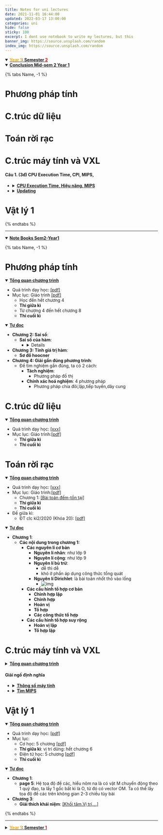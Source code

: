 ```yaml
---
title: Notes for uni lectures
date: 2021-11-01 16:44:00
updated: 2022-03-17 13:00:00
categories: uni
hide: false
sticky: 100
excerpt: I dont use notebook to write my lectures, but this
banner_img: https://source.unsplash.com/random
index_img: https://source.unsplash.com/random
---
```


<details open>
	<summary><b><u><font color="orange">Year 1</font>: Semester <font color="red">2</font></u></b></summary>

<details open>
	<summary><b><u>Conclusion Mid-sem 2 Year 1</u></b></summary>
	
{% tabs Name, -1 %}

<!-- tab Phương pháp tính-->

# Phương pháp tính

<!-- endtab -->

<!-- tab C.trúc dữ liệu-->

# C.trúc dữ liệu

<!-- endtab -->

<!-- tab Toán rời rạc-->

# Toán rời rạc

<!-- endtab -->

<!-- tab C.trúc máy tính và VXL-->

# C.trúc máy tính và VXL

#### Câu 1. (3đ) CPU Execution Time, CPI, MIPS,

- <details>
	<summary><b><u>CPU Execution Time, Hiệu năng, MIPS</u></b></summary>
	
	- ![img](/img/posts_images/uni-lectures/year1-sem2/pic1.png) 
	
	</details>

- <details>
	<summary><b><u>Updating </u></b></summary>
	
	- casc
	
	</details>



<!-- endtab -->

<!-- tab Vật lý 1-->

# Vật lý 1

<!-- endtab -->

{% endtabs %}
</details>

------------------------------------------------------------------

<details open>
	<summary><b><u>Note Books Sem2-Year1</u></b></summary>
	
{% tabs Name, -1 %}

<!-- tab Phương pháp tính-->

# Phương pháp tính

<details open>
	<summary><b><u>Tổng quan chương trình</u></b></summary>
	
- Quá trình dạy học: [[pdf]](../../../../savefiles/note_for_uni_lectures/Đề_cương_chi_tiết_PPT.pdf)
- Mục lục: Giáo trình [[pdf]](../../../../savefiles/note_for_uni_lectures/PPtinh18.pdf)
	- Học đến hết chương 4
	- **Thi giữa kì**
	- Từ chương 4 đến hết chương 8
	- **Thi cuối kì**

</details>

<details open>
	<summary><b><u>Tự đọc</u></b></summary>
	
- **Chương 2: Sai số**:
	- **Sai số của hàm**:
		- <details>
			
			- ![img](/img/posts_images/uni-lectures/year1-sem2/pic3.png) 
			</details>
- **Chương 3: Tính giá trị hàm**:	
	- **Sơ đồ hoocner**		
- **Chương 4: Giải gần đúng phương trình**:
	- Để tìm nghiệm gần đúng, ta có 2 cách:
		- **Tách nghiệm**:
			- Phương pháp đồ thị
		- **Chính xác hoá nghiệm**: 4 phương pháp
			- Phương pháp chia đôi,lặp,tiếp tuyến,dây cung

	
</details>

<!-- endtab -->

<!-- tab C.trúc dữ liệu-->

# C.trúc dữ liệu

<details open>
	<summary><b><u>Tổng quan chương trình</u></b></summary>
	
- Quá trình dạy học: [[xxx]](../../../../savefiles/note_for_uni_lectures/Ctruc_mt&vxl.pdf)
- Mục lục: Giáo trình:[[pdf]](../../../../savefiles/note_for_uni_lectures/CauTrucDuLieu_GiaoTrinh.pdf)
	- **Thi giữa kì**
	- **Thi cuối kì**

</details>

<!-- endtab -->

<!-- tab Toán rời rạc-->

# Toán rời rạc

<details open>
	<summary><b><u>Tổng quan chương trình</u></b></summary>
	
- Quá trình dạy học: [[xxx]](../../../../savefiles/note_for_uni_lectures/Ctruc_mt&vxl.pdf)
- Mục lục: Giáo trình:[[pdf]](../../../../savefiles/note_for_uni_lectures/Giao_trinh_TRR.pdf)
	- Chương 1: [[Bài toán đếm-tồn tại]](../../../../savefiles/note_for_uni_lectures/PPT_chap1.pdf)
	- **Thi giữa kì**
	- **Thi cuối kì**
- Đề giữa kì:
	- ĐT clc kì2/2020 (Khóa 20): [[pdf]](../../../../savefiles/note_for_uni_lectures/ppt_dtclc_giuaky.pdf)

</details>

<details open>
	<summary><b><u>Tự đọc</u></b></summary>
	
- **Chương 1**:
	- **Các nội dung trong chương 1:**	
		- **Các nguyên lí cơ bản**
			- **Nguyên lí nhân**: như lớp 9
			- **Nguyên lí cộng**: như lớp 9
			- **Nguyên lí bù trừ**:
				- dễ thì dễ
				- khó ở phần áp dụng công thức tổng quát
			- **Nguyên lí Dirichlet**: là bài toán nhốt thỏ vào lồng
				- ![img](/img/posts_images/uni-lectures/year1-sem2/pic4.png)
		- **Các cấu hình tổ hợp cơ bản**
			- **Chỉnh hợp lặp**
			- **Chỉnh hợp**
			- **Hoán vị**
			- **Tổ hợp**
			- **Các công thức tổ hợp**
		- **Các cấu hình tổ hợp suy rộng**
			- **Hoán vị lặp**
			- **Tổ hợp lặp**


</details>

<!-- endtab -->

<!-- tab C.trúc máy tính và VXL-->

# C.trúc máy tính và VXL

<details>
	<summary><b><u>Tổng quan chương trình</u></b></summary>
	
- Quá trình dạy học: [[pdf]](../../../../savefiles/note_for_uni_lectures/Ctruc_mt&vxl.pdf)
- Mục lục:
	- Chương 1: [[GIỚI THIỆU CHUNG]](../../../../savefiles/note_for_uni_lectures/Chap_01_Gioi_thieu.pdf)
	- Chương 2: [[B.DIỄN D.LIỆU TRONG CÁC H.THỐNG M.TÍNH]](../../../../savefiles/note_for_uni_lectures/Chap_02_Arithmetic_and_Logic.pdf)
	- Chương 3: [[xxx]](../../../../savefiles/note_for_uni_lectures/xxx.pdf)
	- Chương 4: [[xxx]](../../../../savefiles/note_for_uni_lectures/xxx.pdf)
	- **Thi giữa kì**
	- Từ chương 5 đến hết chương 7
	- **Thi cuối kì**
- Đề giữa kì:
	- Nhật clc kì1/2021 đề 1: [[pdf]](../../../../savefiles/note_for_uni_lectures/ctdl_nhatclc_giuaky_de1.pdf)
	- Nhật clc kì1/2021 đề 2: [[pdf]](../../../../savefiles/note_for_uni_lectures/ctdl_nhatclc_giuaky_de2.pdf)
	- HCM I suppose: [[Link]](https://123docz.net//document/2645855-de-thi-kien-truc-may-tinh-k55-k56-vien-cntt.htm)

</details>

#### Giải ngố định nghĩa

- <details>
	<summary><b><u>Thông số máy tính</u></b></summary>
	
	- ![img](/img/posts_images/uni-lectures/year1-sem2/pic2.png) 
	
	</details>

- <details>
	<summary><b><u>Tìm MIPS</u></b></summary>
	
	- casc
	
	</details>

<!-- endtab -->

<!-- tab Vật lý 1-->

# Vật lý 1

<details open>
	<summary><b><u>Tổng quan chương trình</u></b></summary>
	
- Quá trình dạy học: [[pdf]](../../../../savefiles/note_for_uni_lectures/Đề_cương_chi_tiết_vật_lí_1.pdf)
- Mục lục:
	- Cơ học: 5 chương [[pdf]](../../../../savefiles/note_for_uni_lectures/phần_Cơ_học.pdf)
	- **Thi giữa kì**: vị trí dừng: hết chương 6
	- Điện từ học: 5 chương [[pdf]](../../../../savefiles/note_for_uni_lectures/Phần_Điện_từ_học.pdf)
	- **Thi cuối kì**

</details>

<details open>
	<summary><b><u>Tự đọc</u></b></summary>
	
- **Chương 1**:
	- **page 5**: Hệ tọa độ đề các, hiểu nôm na là có vật M chuyển động theo 1 quỹ đạo, ta lấy 1 gốc bất kì là O, từ đó có vector OM. Ta có thể lấy tọa độ đề các trên không gian 2-3 chiều tùy bài
- **Chương 3**:
	- **Giải thích khái niệm**: [[Khối tâm,Vị trí,...]](https://vatlydaicuong.com/khoi-tam)

</details>


<!-- endtab -->

{% endtabs %}
</details>

</details>



--------------------------------------------------------------------------------------------------------------------------------------------------------------------------------------
<!-- ---------------------------------------------------------------------------------------------------------------------------------------------------------------------------- -->
<!-- ---------------------------------------------------------------------------------------------------------------------------------------------------------------------------- -->
<!-- ---------------------------------------------------------------------------------------------------------------------------------------------------------------------------- -->

<details>
	<summary><b><u><font color="orange">Year 1</font>: Semester <font color="red">1</font></u></b></summary>
	
<details>
	<summary><b><u>Conclusion End-sem 1 Year1</u></b></summary>
	
{% tabs Name, -1 %}

<!-- tab Linear Alg End-sem 1 Year1-->
**Thi trong 90p**

#### Dùng Chung:

- <details>
	<summary><b><u>Công thức đổi tọa độ</u></b></summary>
	
	- ![img](/img/posts_images/uni-lectures/year1-sem1/pic28.png)
	
	</details>

- <details>
	<summary><b><u>Ma trận chuyển cơ sở</u></b></summary>
	
	2 cách:
	- dùng định nghĩa:
		- khác với tìm tọa độ của điểm ở trên, ở đây ta dùng các tọa độ nằm trong hệ cơ sở.
		- ![img](/img/posts_images/uni-lectures/year1-sem1/pic38.png)
	- dùng công thức chuyển cơ sở ma trận:
		- ![img](/img/posts_images/uni-lectures/year1-sem1/pic39.png)
	
	</details>

- <details>
	<summary><b><u>Web hack</i></u></b></summary>
	
	- http://matrixcalc.org/en/
	</details>

#### 1. (2đ) chứng minh hệ vector là cơ sở của R^3, tọa độ đ/v cơ sở, vector con, cơ sở, số chiều

- <details>
	<summary><b><u>C/m 1 hệ vector là một cơ sở của R^3</u></b></summary>
	
	- Chứng minh hệ là đltt và dim = dim không gian vector đó
	- Cách chứng minh hệ vector  đltt:
		- Det ≠ 0
		- or a\*u1 + b\*u2 + c\*u2 = 0 và a = b = c = 0
	- ![img](/img/posts_images/uni-lectures/year1-sem1/pic60.png)
	
	</details>

- <details>
	<summary><b><u>C/m không gian vector là kgvt con của R^3</u></b></summary>
	
	- **Bước 1**: C/m kgvt đó ≠ kgvt 0
	- **Bước 2**: Đặt 2 ẩn, rồi áp vào điều kiện của kgvt
	- **Bước 3**: Kết luận
	- ![img](/img/posts_images/uni-lectures/year1-sem1/pic59.png)
	
	</details>

- <details>
	<summary><b><u>Tìm cơ sở, số chiều của <i>hệ vector</i>/<i>không gian vector</i></u></b></summary>
	
	- **hệ vector**
		- ![img](/img/posts_images/uni-lectures/year1-sem1/pic36.png)
	- **không gian vector**
		- lấy một vector bất kì thuộc k/g,dựa vào điều kiện của hệ không gian, biến đổi...
		- ![img](/img/posts_images/uni-lectures/year1-sem1/pic61.png)
	</details>

#### 2. (3đ) Ker, Im, cơ sở, số chiều

- <details>
	<summary><b><u>Chứng minh f là một axtt OR BIẾN ĐỔI TUYẾN TÍNH</u></b></summary>
	
	- **Bước 1**: Gọi 2 biến x,y
	- **Bước 2**: Biến đổi
	- **Bước 3**: Kết luận
	- ![img](/img/posts_images/uni-lectures/year1-sem1/pic57.png)
	
	</details>
	
- <details>
	<summary><b><u>Tìm Ker và cơ sở, số chiều của Ker</u></b></summary>
	
	- **Bước 1**: Cho các phần tử của hệ vector axtt = 0
	- **Bước 2**: Tìm nghiệm theo ẩn
		- Có thể cần phải giải ma trận || hoặc đặt luôn x3 = t, rồi suy ngược nếu có thể
	- **Bước 3**: Kết luận
	- ![img](/img/posts_images/uni-lectures/year1-sem1/pic55.png)
	
	</details>

- <details>
	<summary><b><u>Tìm Im và cơ sở, số chiều của Imf</u></b></summary>
	
	- **Bước 1**: Thế các vector trong cơ sở chính tắc vào f, tìm Không Gian Sinh
	- **Bước 2**: Giải ma trận dòng
	- **Bước 3**: Kết luận ImF và dim(Imf)
	- ![img](/img/posts_images/uni-lectures/year1-sem1/pic56.png)
	
	</details>

#### 3. (3đ) Chéo hóa ma trận, trị riêng, vector riêng

- <details>
	<summary><b><u>Trị riêng, vector riêng,tìm cơ sở để F đ/vs c/sở đó là m/trận chéo</u></b></summary>
	
	- ![img](/img/posts_images/uni-lectures/year1-sem1/pic64.png)
	
	</details>

- <details>
	<summary><b><u>Tìm ma trận astt</u></b></summary>
	
	- ![img](/img/posts_images/uni-lectures/year1-sem1/pic58.png)
	
	</details>

- <details>
	<summary><b><u>Draft cách tìm ma trận cũ</u></b></summary>
	
	ví dụ ta cần tìm [f] |X,Y (X trên, Y dưới)
	
	----------
	PHƯƠNG PHÁP TIÊU CHUẨN:
	
	Ta lấy ví dụ để dễ nói chuyện: [f]x,y, x trên, y dưới
	- ta lấy các giá trị trong cơ sở dưới (Y) vào hàm f() ra các vector mới
	- gọi các vector mới là Vi, với i là số lượng các vector mới
	- Giờ ta tính [Vi]x 
	Từ đây, ta có 2 cách làm, tuy nhiên chủ yếu dùng công thức
		- Cách 1: dùng định nghĩa:
			- <details>
				
				![img](/img/posts_images/uni-lectures/year1-sem1/pic41.png)
				</details>
		- Cách 2: dùng công thức đổi tọa độ:
			- Giờ ta dùng công thức đổi tọa độ vector: [Vi]x 
				- <details>
					
					![img](/img/posts_images/uni-lectures/year1-sem1/pic28.png)
					</details>
			- Nếu cơ sở cần đổi là chính tắc thì chỉ cần chuyển vị T
			- B2 trong hình ta lấy E
			- P (B->E) = ma trận nghịch đảo của P (E->B)
			- P (E->B) là các vector trong B chuyển thành dòng
	----------
	
	- Nếu X,Y khác:
		- Nếu một trong 2 là cs chính tắc => dùng pptc hoặc cách cơ bản (dùng định nghĩa của đổi tọa độ):
			- <details>
				
				![img](/img/posts_images/uni-lectures/year1-sem1/pic41.png)
				</details>
			- Với (3;-2) là tọa độ theo cơ sở chính tắc
		- Nếu cả 2 đều ko là cschinh tắc: **2 cách**
			- tìm ra vector mới rồi dùng định nghĩa
				- vector mới = av1+bv2... = "vector mới khác". a,b,c này ko phải là vector mới ở trên
				- <details>
					
					![img](/img/posts_images/uni-lectures/year1-sem1/pic42.png)
					</details>
			- Dùng công thức
				- <details>
					
					![img](/img/posts_images/uni-lectures/year1-sem1/pic43.png)
					</details>
				- Tìm f(u1)B1, f(u2)B2 rồi ghép lại là ra
	
	</details>

#### 4. (2đ) Dạng toàn phương

- <details>
	<summary><b><u>Phương pháp lagrange biến đổi hệ toàn phương</u></b></summary>
	
	- Trình bày: [[pdf]](../../../../savefiles/daiso_5.pdf#page=27)
		- ![img](/img/posts_images/uni-lectures/year1-sem1/pic47.png)
	</details>

<!-- endtab -->

<!-- tab Math analysis End-sem 1 Year1-->

#### 1. Tính tích phân suy rộng


- <details>
	<summary><b><u>Cách làm</u></b></summary>
	
	- **Bước 1**: Nhìn xem có dùng được dạng đặc biệt:
		- Đặt t
		- Tích phân từng phần
	- **Bước 2**
	
	</details>

#### 2. Xét sự hội tụ/phân kì của tpsr
	
#### 3. Đạo hàm hàm nhiều biến, gồm : hàm (riêng/ẩn/hợp)

- <details>
	<summary><b><u>Cách làm</u></b></summary>
	
	- **Hiểu đề:**:
		- ![img](/img/posts_images/uni-lectures/year1-sem1/pic51.png)
	- **Vài chỉ dẫn**:
		- Nhìn cách làm sau:
		- ![img](/img/posts_images/uni-lectures/year1-sem1/pic52.png)
	</details>

#### 4. giá trị lớn/nhỏ nhất hàm 2 biến trên miền bị chặn. Tìm Cực trị?

- <details>
	<summary><b><u>GTLN,NN</u></b></summary>
	
	- **XEM VÍ DỤ TẠI**:
		- Link: [[20211226]](https://dutudn.sharepoint.com/sites/Group_Lec2021_Giitch1_21.102/Shared%20Documents/Forms/AllItems.aspx?FolderCTID=0x01200023190F612D484A4DB1DF8BBA6DDB0869&id=%2Fsites%2FGroup%5FLec2021%5FGiitch1%5F21%2E102%2FShared%20Documents%2FGeneral%2FRecordings%2FMeeting%20in%20%5FGeneral%5F%2D20211226%5F140351%2DMeeting%20Recording%2Emp4&parent=%2Fsites%2FGroup%5FLec2021%5FGiitch1%5F21%2E102%2FShared%20Documents%2FGeneral%2FRecordings) 
		- vd1: lúc 1:04:00 
		- vd2: lúc 1:09:50
	- **Bước 1**: tìm **nghiệm của đạo hàm** theo x/y (đgl cực trị đ/v cấp 3)
		- **TH1**: tìm được nghiệm:		
			- Thế các cặp số vào f, ta tìm được các giá trị F(x,y)
				- Khá nhiều, ví dụ có 4 nghiệm x1,x2,y1,y2 => có 4 cặp nghiệm
		- **TH2**: Đạo hàm theo x,y ra pt 2 ẩn
			- ![img](/img/posts_images/uni-lectures/year1-sem1/pic50.png)
			- Sau đó kết hợp x trên với y/pt dưới, y trên với x/pt dưới
		- **Chung** Nhìn điều kiện, nếu x,y, (x,y) nào k thuộc thì loại
	- **Bước 2**: tìm giá trị lớn nhất, nhỏ nhất trên biên
		- Tùy thuộc vào kiểu miền bị chặn,ta có các cách làm khác nhau:
			- x^2 + y^2 <= 4:
				- => y^2 = 4 - x^2 và -căn(4) <= x <= căn(4)
				- thay y^2 trên vào f(x,y), ta được **hàm một biến**
					- Đọc tiếp ở **Khi đã có hàm một biến**
			- x = 0,y = 0,x + y = 6
				- vẽ đồ thị x+y=6 ra, ta biết đc 0 <= x <= 6
				- từ x+y = 6 => y = 6-x, thế y này vào f(x,y), được **hàm một biến**
				- Đọc tiếp ở **Khi đã có hàm một biến**
			- x = 0; x = 1; y = 0; y = 2
				- thế x = 0 vào f, đc pt theo y, rồi tìm min max hàm 1 ẩn như cấp 3, dùng đk 0 <= y <= 2
				- tương tự, thế x = 1, y=0 , y=2
	- **Bước 3**: So sánh các giá trị rồi tìm min, max
	- **Khi đã có hàm một biến**:
		- Hàm một biến này cũng chính là f(x,y) mà gắn thêm pt đk vào vậy nên ta tìm min,max như cấp 3, rồi tìm giá trị min,max. Nếu nhận min,max này thì sẽ tìm y dựa vào đk rồi kết luận sau
		- Thế các x ở *Bước 1* vào hàm 1 biến, ko cần quan tâm y vì hàm 1 biến lúc này chỉ có 1 ẩn x
	
	</details>

- <details>
	<summary><b><u>Tìm cực trị</u></b></summary>
	
	- Tìm nghiệm từ f'(x) và f'(y) rồi ghép lại thành các điểm
	- Đặt A = f''(xx),B = f''(xy),C = f''(yy)
	- Thế các điểm vào: Δ = B^2 - AC
	- Trong **chương trình học của mình**, nếu Δ >= 0 thì auto không phải cực trị
		- A < 0 -> cực đại, A > 0 -> cực tiểu:
	</details>

#### 5. **Vẽ các mặt bậc 2 (mặt nón elliptic paraboloid,..),Phương trình tiếp diện, pháp tuyến tại điểm**
- <details>
	<summary><b><u>Cách vẽ</u></b></summary>
	
	1. Mặt elliptic paraboloid [[ytb]](https://youtu.be/SwhfLdc2PCQ?t=1160): dạng z = x^2 + y^2
		- Cần xét 2 lần
			- Tại x=y=0, đc z, thì (x,y,z) này là đỉnh
			- Tại z =0,1,2.... (1 cái là đủ) tìm các pt đường tròn khác, rồi nối mép đường tròn với đỉnh
	2. Mặt nón [[ytb]](https://youtu.be/m-o3_yhOBqc?t=1): z^2 = x^2 + y^2
		- => Từ đề suy ra z = +-căn(x^2 + y^2)
		- Cần xét 2 lần, rồi vẽ đối xứng là ra mặt nón còn lại:
		- z = 1 => x^2 + y^2 = ... => vòng tròn
		- x = y = 0 => z = số, là đỉnh của mặt nón
		- Nối đỉnh với 2 mép vòng tròn là xong
		
	3. Mặt elipsoid [[ytb]](https://youtu.be/SwhfLdc2PCQ?t=596) x^2/a^2 + y^2/b^2 +z^2/c^2 = 1
		- cần...
	4. Trụ tròn [[ytb]](https://youtu.be/SwhfLdc2PCQ?t=1066) x^2/a^2 + y^2/b^2 = 1
	5. Mặt cầu [[ytb]](https://youtu.be/SwhfLdc2PCQ?t=848) x^2 + y^2 + z^2 = 9
	</details>
	
- <details>
	<summary><b><u>Pt tiếp diện, pháp tuyến</u></b></summary>
	
	- Chuyển hết pt qua một bên, rồi tìm đạo hàm:
		- ![img](/img/posts_images/uni-lectures/year1-sem1/pic54.png)
	- Nếu đề có 2 phương trình (tối đa là 2):
		- ![img](/img/posts_images/uni-lectures/year1-sem1/pic53.png)
		- 3 giá trị ở trong vector mới là ứng với F'x,y,z trong công thức tính pt tiếp diện, pháp tuyến
	- Pt tiếp diện (tiếp tuyến):
		- ![img](/img/posts_images/uni-lectures/year1-sem1/pic48.png)
	- Pt pháp tuyến (pháp diện):
		- ![img](/img/posts_images/uni-lectures/year1-sem1/pic49.png)
	- Dạng hơi lạ:
		- ![img](/img/posts_images/uni-lectures/year1-sem1/pic62.png)
		- Cách giải:
		- ![img](/img/posts_images/uni-lectures/year1-sem1/pic63.png)
	</details>

<!-- endtab -->

{% endtabs %}
</details>

----------------------------------------------------------------

<details close>
	<summary><b><u>Conclusion Mid-sem 1 Year1</u></b></summary>

{% tabs Name, -1 %}

<!-- tab Linear Alg Mid-sem 1 Year1 -->
Useful Links:

Name |Link
-----|----
Matrix caculate|[[matrixcalc.org]](http://matrixcalc.org/en/) [[Adjoint matrix calc]](https://www.emathhelp.net/calculators/linear-algebra/adjoint-matrix-calculator/)

# Conclusion of Linear Alg

#### Khi nhân các ma trận

A * X = B <=> X = A^-1 * B
còn
X * A = B <=> X = B * A^-1

#### Các mẹo làm bài

<details>

- hạng của A^-1 = hạng của A => ko cần tìm A^-1	
- Dùng ma trận con để tìm hạng ma trận lớn
	- <details>
		
		![img](/img/posts_images/uni-lectures/year1-sem1/pic10.png)
		</details>
		
- det(A*B) = det(A) * det(B)	
	- <details>
		
		![img](/img/posts_images/uni-lectures/year1-sem1/pic11.png)
		</details>
- Có 2 cách c/m hệ là độc lập tt hay phụ thuộc tt
--------------------------------------------
</details>

#### Procedure to solve determinant 4x4

<details>

![img](/img/posts_images/uni-lectures/year1-sem1/pic1.png)
</details>

#### Ways to find matrix rank
- Transform the original into echelon one
- Use determinant [[pdf]](../../../../savefiles/daiso_1.pdf#page=124)

#### Ways to find reverse of matrixs
- Use Laplace theorem [[pdf]](../../../../savefiles/daiso_1.pdf#page=115)
- Use elementary matrix transformation [[pdf]](../../../../savefiles/daiso_1.pdf#page=66)

<!-- endtab -->

<!-- tab Math analysis Mid-sem 1 Year1-->
Exercises for chapter 3 : [[pdf]](../../../../savefiles/giaitich_baitap.pdf#page=34)
Useful Links:

Name |Link
-----|----
Wolfram|[[wolframalpha.com]](https://www.wolframalpha.com/)
Symbolab, can show the steps for free|[[symbolab.com]](https://www.symbolab.com/)

# Conclusion of Math analysis

#### Các mẹo làm bài

- **Tìm lim của đa thức có mũ chứa ẩn**
	- <details >
		
		![img](/img/posts_images/uni-lectures/year1-sem1/pic17.png)
		</details>

#### Hàm số ngược
<details>

- Inverse function [[pdf]](../../../../savefiles/giaitich.pdf#page=47)
	- song ánh là điều kiện cần và đủ để hàm số có hàm số ngược
	- <details>
		
		![img](/img/posts_images/uni-lectures/year1-sem1/pic22.png)
		</details>	

- Cách làm
	- nếu đề cho luôn hàm số thì khỏe, còn nếu cho ánh xạ thì chú ý tập xác định của x,y
	1. Kiểm tra nếu hàm là đơn ánh (có vị trí y ko tồn tại x) => không phải song ánh => ko có hàm ngược
		- vd: y = x^2, y < 0 => ko phải song ánh
	2. Kiểm tra nếu hàm là toàn ánh (một y có nhiều x thỏa) => ko phải song ánh => ko có hàm ngược 
		- y = x^2, với y > 0 có 2 nghiệm x => ko phải song ánh 
	3. Giải ra hàm ngược rồi ghi : vì pt luôn có nghiệm duy nhất với mỗi y, nên duy ra f-1(x) = ...
		- y = x^2 với đk y >0, x>0 thì sẽ là song ánh
- from the original one, transfer all the x into one side, e.g: y = x +1 => **x = y-1**
	then transform all "x" symbol into "y", and the same for "y" => **y = x - 1**.
</details>	

#### Bài tập về liên tục, gián đoạn
<details>

- 1/x nếu x tiến đến 0- hoặc 0+ tức là 1/0.00001 -> vô cùng
	- tốt nhất là bấm máy tính, cho x = 0.00000000001
- **Prove a function is continous at a point:**
	- CƠ BẢN: lim x->-x0 phải = lim x->+x0 và = 1 số thuộc R
	- Vì hàm số đa thức luôn liên tục trên khoảng xác định, nên nếu đề kêu tìm all điểm gián đoạn thì chỉ xét tại vị trí đặc biệt
		- vị trí mẫu = 0 (điểm ko thuộc tập xác định), điểm giao của các khoảng.
	- **thường** thì giới hạn trái, phải của một nhánh của hàm số phân nhánh sẽ = nhau, bị gián đoạn chủ yếu do nhánh khác tác động
	- trường hợp hàm số chỉ có 1
		- <details >
			
			![img](/img/posts_images/uni-lectures/year1-sem1/pic20.png)
			</details>

	- trường hợp hàm số gồm nhiều nhánh
		- xem ví dụ là hiểu:
		- <details >
			
			![img](/img/posts_images/uni-lectures/year1-sem1/pic21.png)
			</details>
- **Các loại điểm gián đoạn**
	- điểm gián đoạn bỏ được
		- là khi lim x-> xo+ = lim x-> xo- = lim x->xo nhưng lim x->xo khác f(xo)
	- điểm gián đoạn loại 1
		- khi lim x-> xo+ khác lim x-> xo-
	- điểm gián đoạn lại 2
		- còn lại
</details>	

#### PP giải Maclaurin
<details>

1. Khai triển tìm đạo hàm cấp 1,2,3,4...rồi thế x tìm đáp án

2. đạo hàm 2 vế đến khi ra cấp đạo hàm cuối,rồi thế x=0 vào các phương trình cũ, tìm dần các f'() 
	- <details >
		
		![img](/img/posts_images/uni-lectures/year1-sem1/pic24.png)
		</details>

</details>

#### PP giải lebnitz
<details>

1. Nếu hàm là đơn thức thì đạo hàm 3-4 lần rồi tìm quy luật
</details>


#### Khả vi
<details>

- Hàm liên tục chưa chắc khả vi, hàm khả vi auto liên tục
- Để chứng minh khả vi tại 1 điểm ta chứng minh
	- lim(x->xo) f(x) -f(xo)/x-xo  = some value
	- hoặc lim(x->-xo) f(x) - f(xo)/x-xo = lim(x->+xo) f(x) -f(xo)/x-xo
		- the same as f'(xo+) = f'(xo-)
	- <details>
		
		[[Go to the website]](http://theza2.mobie.in/goc-hoc-tap/giai-tich-I/xet-tinh-kha-vi-cua-ham-so) ![img](/img/posts_images/uni-lectures/year1-sem1/pic14.png)	
		</details>
- Đề bảo xét tính khả vi, ko nói cụ thể điểm thì xét các nghiệm của nó
</details>

#### Methods to solve lim exs
<details>

- Nếu là hàm đa thức thì thử nhóm (x - xo) xem rút đc ko
- VCB tương đương
	- nếu tử/ mẫu là các tích thì ko cần tương đương toàn bộ
- Lopitan
</details>

<!-- endtab -->

{% endtabs %}
</details>

-------------------------------------------------------------------------------------------------------------------------------------------------------------------------------------
<details>
	<summary><b><u>Note Books Sem1-Year1</u></b></summary>
	
{% tabs Name, -1 %}
<!-- tab Linear Algebra-->
Stop at page 60 file 2

# Linear Algebra
Slide: [[Slide 1]](../../../../savefiles/daiso_1.pdf)
<details open>
	<summary><b><u>Contents</u></b></summary>

Definitions:
- **Lesson 1**
	- Matrix
		- 3 Basics transformation of matrix [[pdf]](../../../../savefiles/daiso_1.pdf#page=46)
	- Echelon Matrix
	- Invertible matrix [[pdf]](../../../../savefiles/daiso_1.pdf#page=58)
		- Khả nghịch khi ma trận vuông có det khác 0 [[pdf]](../../../../savefiles/daiso_1.pdf#page=113)
		- Cách tìm ma trận nghịch đảo: [[pdf]](../../../../savefiles/daiso_1.pdf#page=115)
- **Lesson 2**
	- Submatrix and its rank
	- Determinant (is a number created by using Phần bù đại số [[pdf]](../../../../savefiles/daiso_1.pdf#page=76)
		- There is 7 properties (tính chất) [[link]](https://vted.vn/tin-tuc/dinh-thuc-cua-ma-tran-va-cac-tinh-chat-4783.html)
		- Determinant of a echelon matrix [[pdf]](../../../../savefiles/daiso_1.pdf#page=101)
		- Determinant of a block matrix [[pdf]](../../../../savefiles/daiso_1.pdf#page=102)
		- Determinant of a product matrix [[pdf]](../../../../savefiles/daiso_1.pdf#page=102)
		- Rules of Sarrus for 3x3 determinant [[pdf]](../../../../savefiles/daiso_1.pdf#page=78)
	- Laplace theorem [[pdf]](../../../../savefiles/daiso_1.pdf#page=96)
		- Phần bù đại số
			- used to find reverse of matrix
		- Adjunct matrix (Ma trận phụ/liên hợp, use to find inverse of matrix)
			- Created by transpose a matrix created by many "Phần bù đại số" of the Main one. E.g: [[pdf]](../../../../savefiles/daiso_1.pdf#page=117)
			- Adjunct matrix will be used to find reverse of matrix by Laplace treorem
	- Matrix rank
- **Lesson 3**
	- Hệ pt Linear
		- Transform from hệ pt -> các ma trận hệ số (A), hệ số tự do (B) và ma trận ẩn số (X) => AX=B
	- Hệ Cramer : a special kind of pt linear [[9]](../../../../savefiles/daiso_2.pdf#page=9)
		- (n = m) & (det ≠ 0)
		- Chỉ có 1 ng duy nhất
		- Có khái niệm mới về Ma trận Aj [[11]](../../../../savefiles/daiso_2.pdf#page=11)
	- Cramer theorem [[11]](../../../../savefiles/daiso_2.pdf#page=11)
		- a way to find all element of matrix X and it's the only 
	- Biện luận số nghiệm ~~hệ **Dạng** Cramer~~ hệ có n = m (số ẩn = số hàng) [[16]](../../../../savefiles/daiso_2.pdf#page=16)
		- Using DET
		- There is 3 possible circumstances [[16]](../../../../savefiles/daiso_2.pdf#page=16)		
		- We dont use detAj to biện luận, we try det A = 0 then find the value and check for the case
	- Giải hệ (bất kì) bằng pp Gauss [[25]](../../../../savefiles/daiso_2.pdf#page=25)
		- 3 steps [[26]](../../../../savefiles/daiso_2.pdf#page=26)
		- Also first time encounter the term "Ma trận mở rộng" [[26]](../../../../savefiles/daiso_2.pdf#page=26)
			- Ma trận mở rộng is also used in Kronecker theorem
		- Đoạn này có liên kết với Kronecker theorem		
			- <details>
				
				![img](/img/posts_images/uni-lectures/year1-sem1/pic2.png)		
			  </details>
		- Lấy số ẩn - rank sẽ bằng số ẩn cần để tìm ra nghiệm
	- Đk có nghiệm của hệ pt linear bất kì (**Kronecker - Capelli theorem**) [[39]](../../../../savefiles/daiso_2.pdf#page=39)
		- Using rank of matrix
		- Nếu đổi cột thì ko được dính líu cột cuối
		- Đổi dòng bình thường
	- Hệ pt Linear **Thuần Nhất** : Just like the normal one but B is all 0 [[pdf]](../../../../savefiles/daiso_2.pdf#page=64)
		- Always có nghiệm là matrix of 0
		- đặc biệt là nếu số pt < số ẩn thì có vsn //check lại lí do
		- nghiệm cơ bản của pt thuần nhất
		- nghiệm tổng quát
		- Có 2 cách tìm nghiệm tổng quát
			- Tìm nghiệm tổng quát => nghiệm cơ bản
			- Tìm nghiệm cơ bản => nghiệm tổng quát
				- cần bn ẩn thì đặt bấy nhiêu bộ số để tìm số nghiệm cơ bản
- **Chương 3:Không gian vector**
	- Khái niệm không gian vector (KGVT): ko cần thuộc [[pdf]](../../../../savefiles/daiso_3.pdf#page=3)
		- kgvt phải thỏa 8 t/c
		- 6 t/c khác của kgvt [[pdf]](../../../../savefiles/daiso_3.pdf#page=6)
	- Tập hợp các đa thức hệ số thực [[pdf]](../../../../savefiles/daiso_3.pdf#page=8)
	- Không gian véc tơ con [[pdf]](../../../../savefiles/daiso_3.pdf#page=10)
		- <details>
			
			![img](/img/posts_images/uni-lectures/year1-sem1/pic15.png)
			</details>		
	- **Dạng bài tập** chứng minh một kg là kgvecto con của kgvt khác
		- cách 1: c/m một tập hợp là kgvt con của một kgvt khác [[pdf]](../../../../savefiles/daiso_3.pdf#page=12)
		- ví dụ
			- <details>
				
				![img](/img/posts_images/uni-lectures/year1-sem1/pic30.png)
				</details>	
		- cách 2
	- Tổ hợp tuyến tính [[pdf]](../../../../savefiles/daiso_3.pdf#page=14)
		- Dạng bài tập của cái này: Tìm biểu diễn tuyến tính, các ví dụ từ [[pdf]](../../../../savefiles/daiso_3.pdf#page=16)
	- Độc lập tuyến tính và phụ thuộc tt [[pdf]](../../../../savefiles/daiso_3.pdf#page=26)
		- cách c/m hệ là **đltt**: hệ = 0 với mọi a = 0
		- cách c/m hệ là **pttt**: hệ = 0 mà có a khác 0
		- cách 1: dùng định nghĩa , cho a1\*vector1 + a2... = 0 rồi tìm a
			- phù hợp với dạng hệ vector là hàm số
		- cách 2 (dùng det): [[pdf]](../../../../savefiles/daiso_3.pdf#page=36)
			- det khác 0 thì là đltt, =0 thì là pttt
			- phù hợp dạng hệ vector là các vector dòng
		- Cách 3 (dùng rank), dùng ma trận của hệ vector [[pdf]](../../../../savefiles/daiso_3.pdf#page=41)
		=> **Dạng bài tập** chứng minh hệ độc lập/ phụ thuộc tuyến tính
	- Định lí về hệ pttt [[pdf]](../../../../savefiles/daiso_3.pdf#page=37)
		- Hệ vector có một vector 0 { {0,0};{1,2};{4,8} } thì auto là pttt
		- Hệ có 1 hệ nhỏ bên trong là pttt thì hệ lớn pttt
	- Ma trận của Hệ vector [[pdf]](../../../../savefiles/daiso_3.pdf#page=41)
		- cần tự đọc lại
	------------------
	- Bài 3: Số chiều, cơ sở của kgvt
		- Không gian sinh bởi một hệ vector
			- cách c/m một không gian ko phải hệ sinh của R^x [[read the e.g]](../../../../savefiles/daiso_3.pdf#page=51)
		- Số chiều và cơ sở [[pdf]](../../../../savefiles/daiso_3.pdf#page=53)
		- **Dạng bài tập** chứng minh hệ vector là hệ cơ sở kgvt của R^x
			- <details>
				
				![img](/img/posts_images/uni-lectures/year1-sem1/pic29.png)
				</details>
			- c/m hệ là đltt và dim = dim của R^x
			- định thức tạo bởi hệ có thể là ma trận dòng or cột vì định thức của ma trận dòng or cột đều như nhau
		**- check lại slide 55, line 282 ở trên**
		- Cơ sở chính tắc (quan trọng) [[pdf]](../../../../savefiles/daiso_3.pdf#page=56)
		- **Dạng bài tập** Cách x/đ số chiều và cơ sở của kgvt [[pdf]](../../../../savefiles/daiso_3.pdf#page=60)
			- số chiều = rank của ma trận dòng các vector trong hệ
				- <details>
					
					![img](/img/posts_images/uni-lectures/year1-sem1/pic31.png)
					</details>
			- nhận xét về cơ sở
			- E.G: [[pdf]](../../../../savefiles/daiso_3.pdf#page=62)
	------------------
	- Bài 4: Tọa độ của vector [[pdf]](../../../../savefiles/daiso_3.pdf#page=65)
		- Tọa độ của vector đối với một cơ sở , như hồi thpt,"tên tọa độ" = (x,y,z)
			- tự giải thích, hồi đó ta ghi tọa độ A = (x,y,z) tức là A= x\*vectorI + y\*vectorJ + z\*vectorK, với i,j,k là các cơ sở chính tắc, giờ đây ta làm bài tập với các cơ sở khác
			- tọa độ được ghi dưới dạng ma trận cột, [[the red one, with the ^T]](../../../../savefiles/daiso_3.pdf#page=66)
		- **Dạng bài tập** tìm tọa độ
			- e.g 
				- vd1: [[pdf]](../../../../savefiles/daiso_3.pdf#page=68)
				- vd3: [[pdf]](../../../../savefiles/daiso_3.pdf#page=69)
					- đừng đọc bài giảng, ghi khó hiểu quá, đơn giản là tìm giá trị của x ở cơ số B2, rồi lấy giá trị đó = với a\*u1 + b\*u2 rồi tìm a,b
			- đối với hệ vector là hàm thì ghi thẳng, ko có biến thành ma trận cột
		- Ma trận chuyển cơ sở [[pdf]](../../../../savefiles/daiso_3.pdf#page=71)
			- tìm bằng cách dùng lí thuyết **tọa độ của vector** ở trên
			- 2 ma trận chuyển cơ sở lẫn nhau là ma trận nghịch đảo của nhau
			- **quan trọng** đặc biệt, chuyển từ không gian cơ sở chính tắc:[[pdf]](../../../../savefiles/daiso_3.pdf#page=71)
				- <details open>
					
					![img](/img/posts_images/uni-lectures/year1-sem1/pic27.png)
					</details>
		- **Dạng bài tập** tìm ma trận chuyển cơ sở
			- eg
				- vd4: [[pdf]](../../../../savefiles/daiso_3.pdf#page=73)
		- **Định lí đặc biệt** công thức chuyển cơ sở ma trận: [[pdf]](../../../../savefiles/daiso_3.pdf#page=75)
		- Công thức đổi tọa độ [[pdf]](../../../../savefiles/daiso_3.pdf#page=77)
			- <details open>
				
				![img](/img/posts_images/uni-lectures/year1-sem1/pic28.png)
				</details>
		- **Dạng bài tập** tìm tọa độ vector dựa vào **công thức đổi tọa độ** [[pdf]](../../../../savefiles/daiso_3.pdf#page=78)
- **Chương 4: Ánh xạ tuyến tính** : 5 điểm thi cúi kì
	- Bài 1: Khái niệm ánh xạ tuyến tính [[pdf]](../../../../savefiles/daiso_4.pdf#page=3)
		- phải thỏa mãn 2 điều kiện 
			- **Dạng bài tập** c/m 1 cái (là/ko phải) axtt => phải thỏa mãn 2 cái trên
				- c/m là
					=> thay vì xét 2 lần thì chỉ cần xét T(X+alphaY)
					- khó ở chỗ ánh xạ này nhiều biến
				- c/m ko là:
					- tìm 2 biến rồi c/m f(u+v) khác f(u) + f(v)
		- nhân/ảnh của axtt [[pdf]](../../../../savefiles/daiso_4.pdf#page=7)
			- ker là tập hợp thuộc X để f(x) = 0, Ker(f) <= X
			- im là tập hợp f(x) với x thuộc X, Im(f) <= Y
 			- Cách tìm Im(F) : < S > = X => < f(S) > = Im(f)
		- Định lí dimX = dimker + dimIm
		- Số khuyết/hạng của f [[pdf]](../../../../savefiles/daiso_4.pdf#page=12)
		- Thuật toán tìm dim Ker và rank F [[pdf]](../../../../savefiles/daiso_4.pdf#page=13)
	- Bài 2: Ma trận của ánh xạ tuyến tính
		- Nếu không gian vector X = Y (R^n -> R^n) thì ánh xạ đó gọi là **toán tử/phép biến đổi tuyến tính**
		- Ma trận của axtt [[pdf]](../../../../savefiles/daiso_4.pdf#page=20)
			- Công thức tìm nhanh m/trận axtt với cơ sở chính tắc [[pdf]](../../../../savefiles/daiso_4.pdf#page=30)
				- <details open>
					
					![img](/img/posts_images/uni-lectures/year1-sem1/pic40.png)
					</details>
		- Tính chất của astt: 2 cái [[pdf]](../../../../savefiles/daiso_4.pdf#page=37)
		- Định lí chuyển đổi ma trận của astt
			- Chỉ quan tâm trường hợp đặc biệt [[pdf]](../../../../savefiles/daiso_4.pdf#page=46)
	- Bài 3: Trị riêng - vector riêng
		- Ma trận đồng dạng [[pdf]](../../../../savefiles/daiso_4.pdf#page=51)
			- Tính chất của 2 ma trận trong toán tử tuyến tính [[pdf]](../../../../savefiles/daiso_4.pdf#page=53)
		- Đa thức và pt đặc trưng
		- **Dạng bài tập** tìm pt đặc trưng của f
			- tìm A = [f]E
			- lấy đường chéo của ma trận trên - lamda
			- tìm lamda trong pt det = 0
		- Trị riêng, vector riêng
			- lamda là trị riêng của toán tử tuyến tính f khi
				- f(x) = lamda\*x (x khác 0)
			- x ở pt trên gọi là vector riêng
			- Định lí về vector riêng,trị riêng [[pdf]](../../../../savefiles/daiso_4.pdf#page=62) 
				- Lamda là trị riêng của f khi và chỉ khi lamda là trị riêng của [f]B với b là một cơ sở
			- **Chú ý phải nhớ**:  [[pdf]](../../../../savefiles/daiso_4.pdf#page=63)
				- trong c/trình học, đa thức/pt đặc trưng của f auto = ma trận [f]B
				- các vector riêng của ma trận f ứng với các trị riêng khác nhau thì độc lập tt
		- **Dạng bài tập** Tìm trị riêng, vector riêng: 2 bước
			- [[pdf]](../../../../savefiles/daiso_4.pdf#page=65)
			- Có ví dụ ở dưới
		- Không gian con riêng
			- là tập hợp các vector x (kể cả vector 0) thỏa f(x) = lamda*x
			- pic46
			- E(lamda) là không gian con riêng ứng với lamda
		- **Dạng bài tập** tìm không gian con riêng
			- là hệ sinh tạo bởi các vector cơ sở tính ra được ứng với mỗi lamda
		- Định lý Cayley – Hamilton không cần học vì hiếm ra
	- Bài 4: Chéo hóa ma trận vuông
		- Khái niệm
			- cho toán tử tuyến tính f, gọi A là ma trận [f]B với B là một cơ sở nào đó
			- A gọi là **chéo hóa được** nếu A đồng dạng với ma trận đường chéo DET
				- tức là P^-1 \* A \* P = D
			- P,D là gì và cách tìm, đọc ở [[pdf]](../../../../savefiles/daiso_4.pdf#page=91)
			- khi đó ta nói P làm chéo hóa ma trận A
		- Điều kiện chéo hóa được [[pdf]](../../../../savefiles/daiso_4.pdf#page=87)
			- CHÚ Ý HỆ QUẢ, sẽ dùng trong thi
		- Ma trận làm chéo hóa ma trận vuông LÀ GÌ [[pdf]](../../../../savefiles/daiso_4.pdf#page=91)
			- Trong đây giải thích ý nghĩa trong công thức ở khai niệm chéo hóa ma trận
				- P^-1 \* A \* P = D
		- **Dạng bài tập** Thuật toán chéo hóa ma trận vuông [[pdf]](../../../../savefiles/daiso_4.pdf#page=95)
			- đi tìm trị riêng, nếu ko có thì => ko chéo hóa đc
	- Bài 5: Dạng toàn phương:
		- Ánh xạ song tuyến tính [[pdf]](../../../../savefiles/daiso_5.pdf#page=3)
		- Ma trận dạng song tuyến tính: f(x,y) = X^T * A * Y [[pdf]](../../../../savefiles/daiso_5.pdf#page=8)
			- Ma trận A: là các thành phần của f(x,y) tạo thành ma trận [[pdf]](../../../../savefiles/daiso_5.pdf#page=7)
			- 
		- Dạng toàn phương: là dạng đb của axsong tt page13
		- Biến đổi dạng toàn phương về chính tắc
			- Phương pháp Lagrange [[pdf]](../../../../savefiles/daiso_5.pdf#page=25)
				- Có 2 dạng
		- Dạng chuẩn tắc của dạng toàn phương
		- Dấu của dạng toàn phương [[pdf]](../../../../savefiles/daiso_5.pdf#page=41)
		
</details>
<!-- endtab -->



<!-- tab Mathematical Analysis -->
# Mathematical analysis

<details open>
	<summary><b><u>Contents</u></b></summary>

Definitions:

- **Chapter 1: Số thực**
	- Ánh xạ [[pdf]](../../../../savefiles/giaitich.pdf#page=34)
-----
- **Chapter 2: Hàm số biến số thực**
	- Inverse function [[pdf]](../../../../savefiles/giaitich.pdf#page=47)
		- song ánh là điều kiện cần và đủ để hàm số có hàm số ngược
		- <details open>
			
			![img](/img/posts_images/uni-lectures/year1-sem1/pic22.png)
			</details>	
	- Redefine the meaning of lim, [[pdf]](../../../../savefiles/giaitich.pdf#page=72) //check this later 
-----
- **Chapter 3: Giới hạn và sự liên tục của...**
	- Some examples to remove the dạng vô định [[pdf]](../../../../savefiles/giaitich.pdf#page=76) 
	- Apply some results to solve problem [[pdf]](../../../../savefiles/giaitich.pdf#page=79)
		- Đẳng thức (3.1) [[end of 78]](../../../../savefiles/giaitich.pdf#page=78)
			- <details open>
				
				![img](/img/posts_images/uni-lectures/year1-sem1/pic4.png)
				</details>			  
		- Đẳng thức (3.2) tại [[pdf]](../../../../savefiles/giaitich.pdf#page=80)
			- <details open>
				
				![img](/img/posts_images/uni-lectures/year1-sem1/pic5.png)
				</details>
		- Đẳng thức (3.5) tại [[pdf]](../../../../savefiles/giaitich.pdf#page=83)
			- <details open>
				
				![img](/img/posts_images/uni-lectures/year1-sem1/pic6.png)
				</details> 		  
			- it's 1^infi
			- lim của mũ (bỏ cái 1/u) bằng bn thì là mũ của e
		- Đẳng thức khác:
			- <details open>
				
				![img](/img/posts_images/uni-lectures/year1-sem1/pic13.png)				
				</details> 
	- Giới hạn một phía
	- Vô cùng lớn/bé
		- In the Too large case,it's contain both -∞ and +∞ 
		- There is a feature between VCL and VCB [[pdf]](../../../../savefiles/giaitich.pdf#page=87)
		- Tốc độ hội tụ về 0, Tốc độ tiến ra vô cùng
			- Sự tương đối (bậc) của hai VCB (Hoặc VCL)
				- Nếu 2 hàm là tương đối với nhau thì có thể đổi chỗ trong một lim [[end of page 88]](../../../../savefiles/giaitich.pdf#page=88)
				- Biến đổi giữa các VCB tương đương [[end of page 88]](../../../../savefiles/giaitich.pdf#page=88)
					- <details open>
						
						![img](/img/posts_images/uni-lectures/year1-sem1/pic7.png)
						![img](/img/posts_images/uni-lectures/year1-sem1/pic8.png)
						[[Youtube]](https://youtu.be/irRORBex8C4?t=848)					
						</details> 					
	- Another way to write LIM using VCB,VCL [[page 89]](../../../../savefiles/giaitich.pdf#page=89)
	- Hàm số liên tục
	- Chứng minh một số công thức [[page 93]](../../../../savefiles/giaitich.pdf#page=93), xem lại đoạn 02:10:00
	- Điểm gián đoạn [[pdf]](../../../../savefiles/giaitich.pdf#page=94)
		- có 3 loại:
			- loại 1: [[pdf]](../../../../savefiles/giaitich.pdf#page=95)
				- Bước nhảy là trị tuyệt đối |fx->xo+ - fx->xo-|
			- loại 2: f(xo) ko thuộc R
				- nếu x->xo tạo ra 1/0 = ∞
				- nếu x->xo+1 hoặc x->xo-1 là dạng đặc biệt như ∞
			- loại 3: gián đoạn bỏ được, gặp trong hàm số nhiều trường hợp
	- Các tính chất của hàm số liên tục
		- định lí 3.7 [[pdf]](../../../../savefiles/giaitich.pdf#page=96)
-----	
- **Chương 4 đạo hàm vi phân**
	- Đạo hàm là gì [[pdf]](../../../../savefiles/giaitich.pdf#page=119)
		- định nghĩa đạo hàm
	- đạo hàm của hàm số ngược - định lí (4.3) [[pdf]](../../../../savefiles/giaitich.pdf#page=123)
		- từ đây tìm đc đạo hàm của arcsin,...
	- Vi phân [[pdf]](../../../../savefiles/giaitich.pdf#page=124)
		- đạo hàm theo tham số
	- Đạo hàm một phía, đạo hàm vô cùng 
		- muốn tồn tại đạo hàm thì đạo hàm trái = đạo hàm phải [[pdf]](../../../../savefiles/giaitich.pdf#page=128)
	- Đạo hàm, vi phân cấp cao
		- tìm f đạo hàm n lần bằng cách đạo hàm cấp 2, 3 rồi tìm quy luật
	- quy tắc lebnitz [[pdf]](../../../../savefiles/giaitich.pdf#page=130)

-----
- **Chương 5 Các định lí về giá trị trung bình**
	- Định lí fermit [[pdf]](../../../../savefiles/giaitich.pdf#page=142)
	- Định lí Lagrange [[pdf]](../../../../savefiles/giaitich.pdf#page=145)
		not important
	- Định lí Cauchy [[end of 146]](../../../../savefiles/giaitich.pdf#page=146)
	- Định lí mở rộng của Lagrange , created Taylor formula[[pdf]](../../../../savefiles/giaitich.pdf#page=150)
		- Công thức taylor
			- <details >
				
				![img](/img/posts_images/uni-lectures/year1-sem1/pic12.png)
				</details>		
			- Khi c = 0 thì đgl công thức mac laurin
	- Mac Laurin giúp đổi hàm số bất kì thành các đa thức [[pdf]](../../../../savefiles/giaitich.pdf#page=150)
		- We can use the resolve of mac laurin as vcb tương đương
	- Quy tắc lopitan [[pdf]](../../../../savefiles/giaitich.pdf#page=156)
		- chỉ dùng đc khi lim f(x)/g(x) = 0/0 || ∞/∞
	- Khảo sát sự biến thiên hàm số [[pdf]](../../../../savefiles/giaitich.pdf#page=161)
		- ko dạy lại vì đã dạy ở c3
	- Đường cong cho dưới dạng tham số [[pdf]](../../../../savefiles/giaitich.pdf#page=174)
		- chưa đi sâu
		- đường tròn cycloid [[pdf]](../../../../savefiles/giaitich.pdf#page=177)
	- Hệ tọa độ cực [[pdf]](../../../../savefiles/giaitich.pdf#page=183)
		- Hệ tọa độ đề các => Hệ tọa độ cực ( x, y biến đổi theo r, phi )
- **Chương 6 Nguyên hàm, tích phân:**
	- Các pp giải tích phân
		- đổi biến [[pdf]](../../../../savefiles/giaitich.pdf#page=210)
			- phải đạt giới hạn của biến t để nó là song ánh (với 1 giá trị t chỉ cho duy nhất 1 nghiệm x)
		- tích phân từng phần [[pdf]](../../../../savefiles/giaitich.pdf#page=214)
	- Tích phân của phân thức hữu tỉ P(x)/Q(x) [[pdf]](../../../../savefiles/giaitich.pdf#page=221)
		- Có 2 dạng phân thức: **Thật sự** và **Không thật sự**
		- Nếu phân thức gốc là **không thật sự**,nó luôn có thể biến đổi thành **đa thức** + **phân thức thật sự**
		=>đa thức thì quá dễ, ta chỉ cần đi tìm nguyên hàm của phân thức thật sự
			- NOTE NHẸ: cách chia đa thức cho đa thức: a/b = q + r/b : r là số dư  (a = b*q + r)
		- 2 trường hợp phân thức thật sự thường gặp:
			- <details open >
				
				![img](/img/posts_images/uni-lectures/year1-sem1/pic18.png)
				![img](/img/posts_images/uni-lectures/year1-sem1/pic19.png)
				</details>	
	- Định lí 6.3: có thể phân tích đa thức thành các tích đa thức [[pdf]](../../../../savefiles/giaitich.pdf#page=224)
		- hai phân thức trên cũng thuộc định lí (và kết quả của đ/li) này
		- chỉ cần đi tìm các tử số
		- Cách của thầy và trong sách như nhau, đều là quy đồng vế phải, rồi lấy tử trái =  tử phải để tìm các ẩn
			- Điểm khác là trong sách là **đồng nhất hệ số**, còn thầy là **thế x vào** để triệt tiêu dần.
		- Sau khi có các tử thì thế vào công thức để ra nguyên hàm (là đáp án cần tìm của bài toán tích phân)
		- **Khi tách phân thức thành nhiều phân thức, nếu mẫu là một đa thức không có nghiệm nguyên thì thử phải là đa thức bậc 1**
	- Phương pháp giải tích phân lượng giác:
		- đặt t = tan x/2
			=> sinx = 2t/(1+t^2)
			=> cosx = (1-t^2)/(1+t^2)
			=> dx = 2dt/(1+t^2)
- **Chương 7: Tích phân xác định:**
	- Kiểm tra cuối kì là chương 7,8,9
	- Hình thang cong là gì [[pdf]](../../../../savefiles/giaitich.pdf#page=246)
		- Cách tính diện tích
	- tính độ dài đường cong phẳng AB [[chưa xác thực]](../../../../savefiles/giaitich.pdf#page=290)
	- công thức thể tích vật tròn xoay [[7.83]](../../../../savefiles/giaitich.pdf#page=293)
	- **tích phân suy rộng** (quan trọng) - đề có 5 câu, 2 câu thuộc phần này
		- có 2 loại
			- loại có tích phân chạy đến vô cùng
			- loại có tp hữu hạn và hàm số k bị chặn
		- **TH1 Cận trên tích phân là vô hạn**: [[pdf]](../../../../savefiles/giaitich.pdf#page=300)
			- tích phân suy rộng: hội tụ, phân kì
				- tích phân đgl hội tụ khi tích phân có giá trị hữu hạn
				- phân khi khi giá trị là vô cùng
				- có thể tưởng tượng về mặt hình học, hội tụ khi diện tích thu nhỏ lại, và ngược lại
		- **TH2 Cận trên là hữu hạn**
			- có 3 trường hợp điểm bất thường (là điểm thế vào ko có nghĩa) nằm trên hoặc dưới VÀ BẤT THƯỜNG *CẢ* TRÊN/DƯỚI
			- Cũng gọi là t/p suy rộng và cũng có hội tụ, phân kì
				- hội tụ khi tính được tích phân hữu hạn, x/định
				- phân kì khi tích phân k tồn tại hoặc bằng vô cùng ∞
			- e.g 
				- <details open>
					
					![img](/img/posts_images/uni-lectures/year1-sem1/pic32.png)
					</details>
	- **Dạng bài tập** tìm ẩn để tích phân là t/p hội tụ/phân kì
		- giải ra theo ẩn rồi xét trường hợp
	- **(ĐL 7.9)** dùng cho tích phân suy rộng **loại 1** [[pdf]](../../../../savefiles/giaitich.pdf#page=303)
		- Tính chất 1: "Bé hơn Hội Tụ thì Hội Tụ, Lớn hơn Phân Kì thì Phân Kì"
			- <details>
				
				**chỉ đúng theo quy luật này.** ![img](/img/posts_images/uni-lectures/year1-sem1/pic25.png)
				</details>
		- Tính chất 2: tử và mẫu cùng loại
			- lim chia nhau = 0<k<vô cùng => cùng loại
			- mẹo dùng:
				- tìm g(x) mà tính được, thường lấy 1/x^alpha
			- <details>
				
				![img](/img/posts_images/uni-lectures/year1-sem1/pic26.png)
				</details>
	- Ghi nhớ tích phân a->vô cùng 1/x^a dx vì thường xuyên dùng để dùng định lí 7.9/2
	- **Ghi nhớ 2 tích phân** suy rộng loại 2 sau:
		- <details open>
			
			![img](/img/posts_images/uni-lectures/year1-sem1/pic33.png)
			</details>
	- **(ĐL 7.10)** dùng cho tích phân suy rộng **loại 2**
		- Tính chất 1: giống 7.9
		- Tính chất 2: khác tính chất 7.9 [[pdf]](../../../../savefiles/giaitich.pdf#page=311)
			- lim chia nhau = 0 và g(x) hội tụ thì sẽ cùng hội tụ, ko dùng cho p/kìm
			- lim chia nhau = vô cùng và g(x) phân kì thì...
			- mẹo dùng:
				- tìm g(x) mà tính được, thường lấy 2 tích phân suy rộng loại 2 ở trên
	
	- Tóm lại, nếu đề hỏi tích phân là hội tụ hay phân kì thì có 4 cách làm:
		- cách 1: giải tích phân rồi dùng định nghĩa của hội tụ/phân kìm
		- cách 2: dùng định lí 7.9 - 7.10
		- cách 3: tích phân từng phần,đổi biến
		- cách 4: tách tích phân thành 2 cái, rồi dùng định lí hội tụ + hội tụ = hội tụ...  [[pdf]](../../../../savefiles/giaitich.pdf#page=313)
	- **Bài tập** 21,22 trang 333
----------------------------------------
Sách khác
- **Chương 8: hàm số nhiều biến**
	- Tập hợp Liên Thông: 2 trường hợp [Some first lines]](../../../../savefiles/giaitich_tap3.pdf#page=5)
		- Đơn liên
		- Đa liên nếu có tập khác nằm ở trong 
	- Miền xác định của hàm [[pdf]](../../../../savefiles/giaitich_tap3.pdf#page=5)
	- Đạo hàm riêng [[pdf]](../../../../savefiles/giaitich_tap3.pdf#page=10)
		- Hàm số f(x,y) có 2 đạo hàm, đạo hàm theo biến nào thì biến kia là tham số
		- Có công thức đạo hàm bằng cách đặt u,v
	- Vi phân của hàm số 2 biến
		- Số gia
		- Công thức vi phân: [[df = f'x *dx + f'y *dy]](../../../../savefiles/giaitich_tap3.pdf#page=13)
	- **Đạo hàm cấp cao** [[pdf]](../../../../savefiles/giaitich_tap3.pdf#page=17)
		- Đạo hàm hỗn hợp
		
		- Đạo hàm cấp cao: Có thể thay đổi biến đạo hàm
			- ví dụ:
				- lần 1 đạo hàm là theo x -> ghi x nhỏ ở dưới
				- lần 2 đạo hàm theo x -> x\*x = x^2
				- lần 3 đạo hàm theo y -> x^2\*y
	- **Định lí 1.3** áp dụng cho all bài [[pdf]](../../../../savefiles/giaitich_tap3.pdf#page=17)
		- f''(x,y) = f''(y,x)
	- **Vi phân cấp cao**:
		- chính là vi phân của vi phân cũ [[pdf]](../../../../savefiles/giaitich_tap3.pdf#page=19)
		- Công thức:
			d^2(f) = d(df) = (df)'theo x\*dx + (df)'theo y\*dy 
	- Hàm số thuần nhất
		- Yêu cầu thỏa mãn 1.7: [[pdf]](../../../../savefiles/giaitich_tap3.pdf#page=20)
		- Định lí euler 1.8 [[pdf]](../../../../savefiles/giaitich_tap3.pdf#page=21)
			- giúp nhận biết hàm là thuần nhất hay ko
		- Tính chất:
			- Nếu F là hs thuần nhất bậc k thì đạo hàm riêng cấp 1 là thuần bậc k-1
	- Công thức taylor [[pdf]](../../../../savefiles/giaitich_tap3.pdf#page=24)
	- Cực trị [[end page]](../../../../savefiles/giaitich_tap3.pdf#page=25)
		- Nếu (x,y) là một cực trị thì đạo hàm f'(x) và f'(y) đều = 0 tại (x,y)
	- **Dạng bài tập** tìm cực đại, tiểu
		- Dùng phương pháp của thầy (cũng chính là trong sách, nhưng thầy thì đi chứng minh (taylor đến bậc 2)
			- <details>
				
				![img](/img/posts_images/uni-lectures/year1-sem1/pic44.png)
				</details>
			- Đạo hàm theo x,y tìm nghiệm
			- A = f''(xx),B = f''(xy),C = f''(yy)
			- Ta tìm Δ = B^2 - AC của tam thức bậc 2 trên 
				- Trong chương trình học, nếu Δ>= 0 thì auto không phải cực trị
				- A < 0 -> cực đại, A > 0 -> cực tiểu
	- Gía trị lớn nhất, nhỏ nhất trên miền bị chặn
		- **Dạng bài tập** tìm gtln,nn
			- đầu tiên tìm ra các cặp nghiệm của đạo hàm theo x/y
				- thế các cặp số vào f để tìm giá trị
			- sau đó tìm giá trị lớn nhất, nhỏ nhất trên biên
				- biến đổi x/y theo biến kia bằng điều kiện của miền bị chặn
				- thế vào hàm số
				- tìm min,max của nó (giống hồi cấp 3)
			- Từ đây so sánh các giá trị
	- bài tập 28 trang 51
	- Khái niệm hàm số ẩn, cực trị có đ/kiện [[end page]](../../../../savefiles/giaitich_tap3.pdf#page=29)
		- hàm số ẩn ở đây là một h/s suy ra được từ hàm số chính
	- Định lí 1.9
		- F có đạo hàm theo y -> tồn tại pt y theo x
	- Đạo hàm của hàm số ẩn
		- F(x,y)
			- y' = - F'(x) / F'(y)
		- F(x,y,z)
			- z'(x) = - F'(x)/F'(z)
			- z'(y) = - F'(y)/F'(z)
		-> Chú ý nhìn sẽ ra quy luật
			-> a'(b) = - F'(b)/F'(a)
	- Cực trị có điều kiện
		- 
	- Đường [[endpage]](../../../../savefiles/giaitich_tap3.pdf#page=69)
		- xo = x(t), A = x'(t)
		- PT tiếp tuyến: x-x0 /A = y-y0 /B = z-z0 /C
		- PT pháp diện: A(x-x0) + B(y-y0) +C(z-z0) = 0
 	- Mặt: có trong thi cuối kì [[pdf]](../../../../savefiles/giaitich_tap3.pdf#page=72)
	

</details>
<!-- endtab -->



<!-- tab Marxist philosophy-->
# Marxist philosophy

<details open>
	<summary><b><u>Contents</u></b></summary>

Definitions:
- **Buổi 1**
	- Nguồn gốc của triết học **nói chung** [[pdf]](../../../../savefiles/triet_buoi1.pdf#page=4)
		- Nguồn gốc nhận thức
		- Nguồn gốc xã hội
			- Ban đầu ra đời để bảo vệ giai cấp thống trị, sau này phát triển lên, nhiều người phát triển nó để bảo vệ quyền lợi cho cả giai cấp thấp
	- Khái niệm triết học
	- Đối tượng (nghiên cứu) của triết học [[pdf]](../../../../savefiles/triet_buoi1.pdf#page=9)
		- Tùy vào các thời đại
	- Thế giới quan
		- Vai trò
	- Những vấn đề cơ bản của Triết Học
		- Tìm hiểu mqh giữa vật chất <-> ý thức
			- => Chủ nghĩa duy vật
				- Có 3 cấp độ (phát triển theo thời gian) [[pdf]](../../../../savefiles/triet_buoi1.pdf#page=15)
				- Khả Tri Luận
			- => Chủ nghĩa duy tâm
				- Có 2 loại [[pdf]](../../../../savefiles/triet_buoi1.pdf#page=16)
				- Bất Tri Luận
	- Khái niệm Biện Chứng / Siêu Hình [[pdf]](../../../../savefiles/triet_buoi1.pdf#page=20)
- **Buổi 2**
	- Vai trò của triết học
	- Nguồn gốc ra đời triết học Mác le-nin [[pdf]](../../../../savefiles/triet_buoi2.pdf#page=3)
		- Đk kt xã hội
		- Nguồn gốc lý luận ( triết học mác dựa vào cái gì để nói lên quan điểm?)
			- <details>
				
				![img](/img/posts_images/uni-lectures/year1-sem1/pic3.png)		
			  </details>
		- Nhân tố chủ quan [[pdf]](../../../../savefiles/triet_buoi2.pdf#page=6)
		- Ba thời kỳ quan trọng trong phát triển 
	- Các cống hiến của triết học Mác (cho triết học in general, cho xã hội)
	- Leenin đóng vai trò gì
		- phát triển học thuyết mác
		- ứng dụng nó để phát triển xã hội chủ nghĩa mới do ông cách mạng thành công
	- Khái niệm Triết học Mác Lenin [[pdf]](../../../../savefiles/triet_buoi2.pdf#page=12)
		- Đối tượng nghiên cứu của triết học **Mác-lenin**
	- Chức năng của Triết học Mác-lenin
- **Buổi 3**
	- Quan niệm chủ nghĩa duy vật thời cổ đại
		- Phương Đông: Ấn độ, Trung Quốc
		- Phương Tây: Hy lạp
		- Tích cực/ Hạn chế
	- Sự phá sản của các quan điểm duy vật siêu hình về vật chất
	- Định nghĩa vc của lênin
	- Ý nghĩa đn vc của lênin
	- Các hình thúc vận động
	- Nguồn gốc ý thức
		- Bản chất của ý thức
		- Kết cấu của ý thức
		
- **Buổi 7**
	- Quy luật cơ bản của phép biện chứng duy vật
	
	
</details>

<details>
	<summary><b><u>Prepare for lesson</u></b></summary>
	
- Buổi 3
	- Ques 1:
		- Ấn độ
			- SàmKhya https://youtu.be/IJqJQAjrK2M?t=117
			- Nyaya - Vaisesika https://youtu.be/IJqJQAjrK2M?t=135
				- đất, nước, lửa, gió => tạo từ nguyên tử, khá giống democrot
			- Phật giáo https://youtu.be/IJqJQAjrK2M?t=235
		- Trung quốc
			- Thuyết âm dương https://youtu.be/IJqJQAjrK2M?t=274
			- Thuyết Ngũ Hành https://youtu.be/IJqJQAjrK2M?t=371
		<--------------
		- Hy lạp
			- Thales - nước https://youtu.be/IJqJQAjrK2M?t=661
			- Anaximander - apeiron https://youtu.be/IJqJQAjrK2M?t=704
				- học trò thales
			- Anaximenes - không khí
				- học trò anaximander
			- Heraclitus - lửa
			- Democritus - nguyên tử https://youtu.be/IJqJQAjrK2M?t=893
	- Ques 2:
		[[Link]](https://quizlet.com/vn/466113043/cau-1-trinh-bay-hoan-canh-ra-doi-noi-dung-dinh-nghia-vat-chat-cua-le-nin-va-y-nghia-cua-dinh-nghia-tren-flash-cards/)
	- Ques 3: https://www.youtube.com/watch?v=6MiWq8ab7Xo
		- ko định nghĩa theo pp thông thường
		- đặt vc >< ý thức
		- vật chất ở đây khác vật chất trong các môn khoa học khác
		- như ở trên , vật chất độc lập với ý thức, vật chất tác động ý thức tạo ra cảm giác
		và với ý trên, leenin khẳng định vật chất có trước ý thức
		- "...chép lại, chụp lại, phản ảnh" => con người có khả năng nhận thức thế giói
		---------------
		- khắc phục được khủng hoảng khoa học lúc đó
		- tách biệt khái niệm vật chất triết học với vc khoa học
		- giải quyết được câu hỏi vật chất trong triết học dựa trên duy vật biện chứng
		- mở rộng sang cả lĩnh vực xã hội
	- Ques 4: 
		- <details>
			
			![img](/img/posts_images/uni-lectures/year1-sem1/pic9.png)
			</details>
	- Ques 5:
		- https://www.facebook.com/groups/376625993226816/posts/603475680541845
	- Ques 6:
		- nguồn gốc tự nhiên
			- bộ não người
			- sự tác động của thế giới khác quan lên não người
		- nguồn gốc xã hội
			- lao động
			- ngôn ngữ
	Câu 6: Nguồn gốc của ý thức? nguồn gốc nào là quyết định  nhất? Vì sao?
- Buổi 4
	- Câu 1: Làm rõ nội dung nguyên lý mối liên hệ phổ biến (khái niệm, tính chất, ý nghĩa)? cho ví dụ minh họa về liên hệ phổ biến.
		- Khái niệm:
			- Ở mỗi quan điểm (siêu hình, duy tâm, dtbc) là khác nhau
				- Siêu hình: Các sự vật, sự việc, hiện tượng tồn tại tách rời cô lập nhau, cái này bên cạnh cái kia, giữa chúng không có sự phụ thuộc liên hệ lẫn nhau.
				- Duy tâm: cơ sở của sự liên hệ tác động qua lại giữa các sự vật hiện tượng  là ở lực lượng siêu tự nhiên
			- **Mối liên hệ** giống như **liên hệ** (sự tác động qua lại của **2 đối tượng**), khác là ở đây nhiều hơn **2 đối tượng**
				- từ phổ biến có nghĩa là xảy ra rộng rãi
				- **Mối liên hệ phổ biến** (MLHPB) là **mối liên hệ** nhưng đối tượng ở đây có thể là cả ý thức và vật chất
		- Tính chất:
			- Tính khách quan: MLHPB tồn tại độc lập với con người, chúng ta chỉ nhận thức được nó
			- Tính đa dạng, phong phú, muôn vẻ : mọi sự vật, hiện tượng đều có những mối liên hệ cụ thể và chúng có thể chuyển hóa cho nhau; ở những điều kiện khác nhau thì  mối liên hệ có tính chất và vai trò khác nhau
		- Ý nghĩa: 3 ý
			- Khi giải quyết 1  vấn đề cần xem xét các yếu tố cấu thành liên hệ mật thiết, phải xem xét yếu tố lịch sử hình thành trong mối tương quan với hiện tại
				- còn gọi là **Quan điểm toàn diện**
			- Chống quan niệm siêu hình
				- Không thấy được trọng tâm, trọng điểm, đánh giá tràn lan các mối liên hệ , không thấy đâu là chủ yếu đó là siêu hình. Chống chủ nghĩa chết chung và thuận nghị biện. Trong đó, chủ nghĩa chết chung là Kết hợp 1 cách vô nguyên tắc giữa các sự vật hiện tượng.
			- Để cải tạo sự vật thì phải có giải pháp đồng bộ, toàn diện. Chọn lĩnh vực nào là chủ yếu
				- ví dụ Trong Công tác  quản lý thì phải phân cấp quản lý.
				- Ví dụ: nhà nước (bộ ban ngành), cơ quan (phòng, ban)
		- Ví dụ: 
			- Cá ko thể sống thiếu nước	
			- Cung và Cầu trong bán hàng tác động lẫn nhau
	- Câu 2:  Làm rõ nội dung nguyên lý Phát triển (khái niệm, tính chất, ý nghĩa)? Cho ví dụ minh họa về Phát triển.
		- Khái niệm:
			- Siêu hình:
				- là sự thay đổi về lượng, ko về chất
			- Biện chứng:
				- Phát triển là (một phạm trù triết học) quá trình vận động của sự vật theo khuynh hướng đi lên từ thấp đến cao, từ đơn giản đến phức tạp, từ kém hoàn thiện đến hoàn thiện hơn.
		- Tính chất:
			- Tính khách quan: nguồn gốc của sự phát triển do các QL khách quan chi phối mà cơ bản nhất là QLMT
			- Tính phổ biến: Sự phát triển diễn ra ở trong  mọi lĩnh vực, mọi sự vật, hiện tượng, mọi quá trình và giai đoạn của chúng và kết quả là cái mới xuất hiện
			- Tính phong phú, đa dạng: Quá trình phát triển của sự vật, hiện tượng không hoàn toàn giống nhau, ở những không gian và thời gian khác nhau; chịu sự tác động của nhiều yếu tố và điều kiện lịch sử cụ thể 
		- Ý nghĩa:
			- Dựa vào nguyên lý về sự phát triển, ta có cơ sở lý luận khoa học để định hướng việc nhận thức thế giới và cải tạo thế giới
			- Để nhận thức và giải quyết được bất cứ những vấn đề gì trong thực tiễn thì một mặt cần phải đặt sự vật theo khuynh hướng đi lên của nó. 
				- e.g: ko thể đào tạo động vật để nói chuyện được với người
					có thể đào tạo em bé sơ sinh thành kỹ sư
			- Xem xét sự vật  phải biết phân chia quá trình phát triển thành các giai đoạn
			- Trong hoạt động nhận thức và trong hoạt động thực tiễn của con người cần phải tôn trong quan điểm phát triển
				=> phát hiện và ủng hộ cái mới, chống bảo thủ
		- Ví dụ:
			- tổ chức xã hội loài người từ Thị tộc, bộ lạc đến những tổ chức xã hội cao như bộ tộc, dân tộc
			- hạt giống sau khi phát triển to lên thì được gọi là cái cây
			- học sinh khi lên đại học được gọi là sinh viên
- Buổi 5
	- Câu 1: Làm rõ nội dung phạm trù cái chung, cái riêng?
		- Khái niệm:
			- Cái chung, cái riêng là phạm trù trong phép biện chứng duy vật Mác-Lenin
				- Cái chung chỉ những mặt, những thuộc tính, yếu tố, quan hệ tồn tại phổ biến trong nhiều sự vật, hiện tượng
				- Cái riêng để chỉ một sự vật, hiện tượng, một quá trình nhất định.
		- Tính chất:
			- Cái riêng, cái chung tồn tại khách quan nhưng giữa chúng vẫn mối liên hệ với nhau
			- Cái chung chỉ tồn tại trong cái riêng, thông qua cái riêng mà biểu hiện sự tồn tại
			- Ko có cái riêng nào tồn tại tuyệt đối độc lập
			- Cái riêng phong phú hơn cái chung, nhưng cái chung sâu sắc hơn cái riêng
		- ý nghĩa:
			- Muốn nhận thức được cái chung, cái bản chất thì phải xuất phát từ cái riêng
			- Nhiệm vụ của nhận thức là phải tìm ra cái chung và trong hoạt động thực tiễn phải dựa vào cái chung để cải tạo cái riêng
		- **ví dụ**: 
			- không có doanh nghiệp nào có thể tồn tại mà lại không tuân theo các quy tắc chung của thị trường
			- nông dân Việt Nam có cái chung với nông dân các nước khác là đều là các tư hữu nhỏ, sản xuất nông nghiệp, sống ở nông thôn v.v., còn cái riêng là chịu ảnh hưởng của văn hoá làng xã, áp dụng ít máy móc, chủ yếu dùng sức người,gia súc
	- Câu 2: Làm rõ nội dung cặp phạm trù nguyên nhân, kết quả? Cho ví dụ minh họa. 
		- Khái niệm:
			- Cả 2 là một cặp phạm trù trong phép biện chứng duy vật của chủ nghĩa Mác-Lenin
				- Nguyên nhân là *sự tác động* lẫn nhau giữa các mặt trong một sự vật, hiện tượng hay giữa các sự vật, hiện tượng với nhau *gây ra* một hoặc hơn một *sự biến đổi* nhất định.
				- Kết quả là *sự biến đổi* xuất hiện do *sự tác động* lẫn nhau của các mặt trong một sự vật, hiện tượng hoặc giữa các sự vật, hiện tượng với nhau
		- Tính chất: 3
			- Tính khách quan,Tính phổ biến,  Tính tất yếu
				- tính tất yếu: nguyên nhân ở mỗi đk cụ thể sinh ra kết quả khác nhau
		- Mối quan hệ biện chứng:
			- Nguyên nhân sản sinh ra kết quả.
			- Kết quả có thể tác động lại nguyên nhân:
			- **Ví dụ**: Nhúng một thanh sắt vừa mới nung đỏ vào chậu nước nguội, thì nhiệt độ của nước trong chậu sẽ tang lên. Sau đó, nước trong chậu do tăng nhiệt độ sẽ kìm hãm tốc độ tỏa nhiệt của thanh sắt.
		- Ý nghĩa:
			- Trong hoạt động nhận thức và hoạt động thực tiễn phải bắt đầu từ việc đi tìm những nguyên nhân xuất hiện sự vật, hiện tượng
			- Cần phải phân loại các nguyên nhân để có những biện pháp giải quyết đúng đắn.
			- Phải tận dụng các kết quả đã đạt được để tạo điều kiện thúc đẩy nguyên nhân phát huy tác dụng, nhằm đạt mục đích đã đề ra.
		- **Ví dụ:**
			- chiếc dùi đập lên ᴠà mặt trống là nguуên nhân của tiếng trống kêu. Tiếng trống kêu là kết quả của ѕự tác động giữa chiếc dùi ᴠà mặt trống
			- giai cấp vô sản mâu thuẫn giai cấp tư sản => cách mạng vô sản
	- Câu 3: Làm rõ nội dung cặp phạm trù Nội dung và hình thức? cho ví dụ minh họa.
		- Khái niệm:
			- Nội dung và hình thức là một cặp phạm trù trong phép biện chứng duy vật của chủ nghĩa Mác-Lenin	
				- Nội dung là tổng hợp tất cả những mặt, những yếu tố, những quá trình tạo nên sự vật
				- Hình thức là phương thức tồn tại và phát triển của sự vật, là hệ thống các mối liên hệ tương đối bền vững giữa các yếu tố của nó
		- Mối quan hệ biện chứng giữa chúng:
			- Nội dung và hình thức thống nhất và gắn bó khăng khít với nhau.
			- Nội dung quyết định hình thức.
				- **Ví dụ:**
					- Nội dung quan hệ giữa anh A và chị B là quan hệ bạn bè, khi đó hình thức quan hệ giữa hai người không có “giấy chứng nhận”. Khi anh A và chị B kết hôn, nội dung quan hệ bị thay đổi, lúc này hình thức quan hệ cũng thay đổi theo và hai người có “giấy chứng nhận kết hôn”.
			- Hình thức không thụ động mà tác động trở lại nội dung
		- Ý nghĩa:
			- Không tách rời nội dung với hình thức
			- Cần căn cứ trước hết vào nội dung để xét đoán sự vật.
			- Phải theo dõi sát mối quan hệ giữa nội dung và hình thức.
			- Cần sáng tạo lựa chọn các hình thức của sự vật.
		- **Ví dụ:**
			- Nội dung của chiếc xe hơi là có 04 bánh cao su, chở được nhiều người
				- Hình thức của chiếc xe hơi là các bộ phận được làm từ thép, nhựa, cao su…, động cơ được bố trí ở phần trước của xe
			- Nội dung của các phân tử Nước là được cấu tạo từ 2 nguyên tử hidro và 1 nguyên tử oxi, Còn hình thức là cách liên kết hoá học giữa 2 ng tử Hidro và 1 ng tử oxi
- Buổi 6: 
	- Câu 1: Trình bày nội dung quy luật từ những thay đổi về lượng dẫn đến sự thay đổi về chất?
		- https://8910x.com/quy-luat-luong-chat/
		- Bất kỳ sự vật nào cũng là sự thống nhất giữa chất và lượng, sự thay đổi dần dần về lượng vượt quá giới hạn của độ (tức là đạt tới điểm nút) sẽ dẫn tới thay đổi căn bản về chất của sự vật thông qua bước nhảy; chất mới ra đời sẽ tác động trở lại tới sự thay đổi của lượng
		- Ví dụ:
			- Lượng -> Chất:
				- Học sinh thpt, sau khi tích đủ một lượng kiến thức, lượng thời gian 12 năm, thì sẽ biến đổi chất, trở thành sinh viên
				- Khi ta nung nóng thanh thép, nếu đạt đủ một lượng năng lượng, khiến thép tăng lên đến nhiệt độ cần thì sẽ chuyển đổi chất từ rắn sang lỏng
			- Chất -> lượng:	
	- Câu 2: Trình bày quy luật thống nhất và đấu tranh giữa các mặt đối lập?
		- là quy luật về nguồn gốc, động lực cơ bản, phổ biến của mọi quá trình vận động và phát triển. Theo quy luật này, nguồn gốc và động lực cơ bản, phổ biến của mọi quá trình vận động, phát triển chính là mâu thuẫn khách quan, vốn có của sự vật, hiện tượng
		- Nội dung về sự thống nhất của các mặt đối lập
			- Thứ nhất, các mặt đối lập nương tựa và làm tiền đề cho nhau tồn tại
			- Thứ hai, các mặt đối lập tác động ngang nhau, cân bằng nhau thể hiện sự đấu tranh giữa cái mới đang hình thành với cái cũ chưa mất hẳn
			- Thứ ba, giữa các mặt đối lập có sự tương đồng
		- Nội dung về sự đấu tranh giữa các mặt đối lập:
			- Sự tác động qua lại theo hướng bài trừ, phủ định lẫn nhau giữa chúng
	- Câu 3: Trình bày quy luật phủ định của phủ định.
		- Quy luật phủ định của phủ định là quy luật nói lên mối liên hệ, sự kế thừa giữa cái bị phủ định và cái phủ định; do sự kế thừa đó, phủ định biện chứng không phải là sự phủ định sạch trơn, bác bỏ tất cả sự phát triển trước đó, mà là điều kiện cho sự phát triển, nó duy trì và gìn giữ nội dung tích cực của các giai đoạn trước, lặp lại một số đặc điểm cơ bản của cái xuất phát nhưng trên cơ sở mới cao hơn
		- Câu hỏi: Các Phủ Định này với Phát Triển khác nhau gì
- Buổi 9:
	- Câu 1: Vai trò của sản xuất vật chất?
		- Sản xuất vật chất giữ vai trò là nhân tố quyết định sự sinh tồn, phát triển xã hội của loài người,là hoạt động nền tảng làm phát sinh, phát triển những mối quan hệ xã hội
		- và trực tiếp tạo ra tư liệu sinh hoạt, tiền đề cho các hoạt động lịch sử của con người, 
		- Ví dụ:
			- Con người sản xuất vật chất như gạo, thịt gia súc để cung cấp lương thực cho con người, nếu sản xuất không đạt nhu cầu thì sẽ gây thiếu lương thực, ảnh hưởng sự phát triển xã hội		
	- Câu 2: Lực lượng sản xuất là gì? Các yếu tố cấu thành lực lượng sản xuất? yếu tố nào quan trọng nhất vì sao?
		- Llxs là gì:
			- Lực lượng sản xuất là cụm từ dùng để chỉ tổng thể các yếu tố cấu thành nội dung vật chất, kỹ thuật, công nghệ,… của quá trình sản xuất, tạo thành năng lực thực tiễn cải biến giới tự nhiên của con người.
		- Các yếu tố cấu thành:
			- Lực lượng sản xuất bao gồm người lao động và kỹ năng lao động và tư liệu sản xuất
		- Yếu tố quan trọng nhất:
			- Con người là quan trọng nhất, vì tư liệu sản xuất phần lớn do con người tạo ra, và điều khiển bởi con người. Kĩ năng sx là cái tồn tại trong con người
	- Câu 3: Quan hệ sản xuất là gì? Các yếu tố cấu thành quan hệ sản xuất? yếu tố nào quan trọng nhất? Vì sao?
		- Qhxh là gì:
			- Quan hệ sản xuất là mối quan hệ giữa con người và con người trong quá trình sản xuất vật chất. Theo nghĩa chung hơn thì quan hệ sản xuất là một yếu tố của phương thức sản xuất, là mặt xã hội của phương thức sản xuất là quan hệ kinh tế của một hình thái kinh tế – xã hội nhất định
		- Các yếu tố cấu thành: 3
			- quan hệ sở hữu đối với tư liệu sản xuất, quan hệ trong tổ chức - quản lý quá trình sản xuất và quan hệ trong phân phối kết quả của quá trình sản xuất
		- yếu tố quan trọng 1':
			- 
	- Câu 4: Mối quan hệ giữa lực lượng sản xuất và quan hệ sản xuất?
		- Lực lượng sản xuất và quan hệ sản xuất là hai mặt của phương thức sản xuất, chúng tồn tại không tách rời nhau, tác động qua lại lẫn nhau một cách biện chứng, tạo thành quy luật sự phù hợp của quan hệ sản xuất với trình độ phát triển của lực lượng sản xuất – quy luật cơ bản nhất của sự vận động, phát triển xã hội.
		- https://luathoangphi.vn/moi-quan-he-bien-chung-giua-luc-luong-san-xuat-va-quan-he-san-xuat/	
	- Câu 5 Cơ sở hạ tầng là gì? Các yếu tố cấu thành?
		- khái niệm cơ sở hạ tầng dùng để chỉ toàn bộ những quan hệ sản xuất hợp thành cơ cấu kinh tế của một xã hội nhất định
		
		- bao gồm quan hệ sản xuất thống trị, quan hệ sản xuất tàn dư của xã hội cũ và quan hệ sản xuất mầm mống của xã hội tương lai
	
	- Câu 6: Kiến trúc thượng tầng là gì? Các bộ phận cấu thành kiến trúc thượng tầng?
		- Kiến trúc thượng tầng là toàn bộ những quan điểm chính trị, pháp quyền, triết học, đạo đức, tôn giáo, nghệ thuật, v.v. cùng với những thiết chế xã hội tương ứng như nhà nước, đảng phái, giáo hội, các đoàn thể xã hội, v.v. được hình thành trên cơ sở hạ tầng nhất định
		- Cấu trúc: 2 cái
			- Hệ tư tưởng: bao gồm triết học, tôn giáo, văn học – nghệ thuật, văn hóa- đạo đức…

			- Các thiết chế tương ứng: bao gồm nhà nước, pháp luật, các tổ chức đoàn thể, đảng phái, các cơ quan bảo vệ pháp luật nhà nước
		
	- Câu 7 mối quan hệ giữa cơ sở hạ tầng và kiến trúc thượng tầng?
- Buổi 10:
	- Câu 1: Khái niêm và kết cấu tồn tại xã hội?
		- KN: Tồn tại xã hội là khái niệm triết học dùng để chỉ toàn bộ những sinh hoạt vật chất và những điều kiện sinh hoạt vật chất của xã hội trong những giai đoạn lịch sử nhất định
		- Yếu tố cơ bản: 3 yếu tố
			- Phương thức sx vật chất
			- Điều kiện tự nhiên, hoàn cảnh địa lí
			- Yếu tố về dân cư
		- SRC: https://luathoangphi.vn/vi-du-ve-ton-tai-xa-hoi-va-y-thuc-xa-hoi/	
		
	- Câu 2: Khái niệm và kết cấu của ý thức xã hội
		- KN: Ý thức xã hội là mặt tinh thần của đời sống xã hội, bao gồm toàn bộ những quan điểm, tư tưởng cùng những tình cảm, tâm trạng,… của những cộng đồng xã hội, nảy sinh từ tồn tại xã hội và phản ánh tồn tại xã hội trong những giai đoạn phát triển nhất định.
		- Kết cấu của ý thức xã hội: có 2 ý
			- Tâm lí xã hội
			- Hệ tư tưởng xã hội
		- SRC: giống câu 1
	- Câu 3: Vai trò của tồn tại xã hội đối với ý thức xã hội?
		- ttxh là cái có trước ý thức xã hội đến sau vì ý thức xã hội phản ánh cái lôgíc khách quan của tồn tại xã hội.
		- Tồn tại xã hội thay đổi là điều kiện quyết định để ý thức xã hội thay đổi
		- src: https://luatthienminh.com.vn/913-giua-ton-tai-xa-hoi-va-y-thuc-xa-hoi-co-moi-quan-he-gi.html
	- Câu 4: Tính độc lập tương đối của ý thức xã hội?
		- Ý thức xã hội thường lạc hậu so với tồn tại xã hội do không phản ánh kịp những thay đổi của tồn tại xã hội
		- Ý thức xã hội có thể vượt trước tồn tại xã hội
		- Ý thức xã hội có tính kế thừa
		- src: giống câu 3
		
</details>	

<!-- endtab -->


{% endtabs %}
</details>

-------------------------------------------------------------------------------------------------------------------------------------------------------------------------------------
<details>
	<summary><b><u>Formula</u></b></summary>


**CÔNG THỨC ĐẠO HÀM**
![img](/img/posts_images/uni-lectures/year1-sem1/pic16.png)

**CÔNG THỨC NGUYÊN HÀM**
![img](/img/posts_images/uni-lectures/year1-sem1/pic23.png)

<iframe src="https://www.mathvn.com/2013/11/xem-bang-cong-thuc-luong-giac-ay-u.html" height="500" width=100% title="Iframe Example"></iframe>

<iframe src="https://www.google.com/webhp?igu=1" height="500" width=100% title="Iframe Example"></iframe>

</details>

</details>
